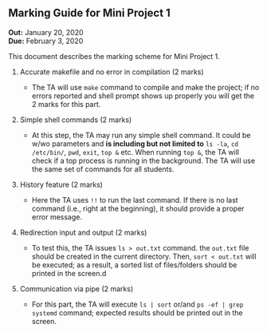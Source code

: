## Marking Guide for Mini Project 1
**Out:** January 20, 2020    
**Due:** February 3, 2020

This document describes the marking scheme for Mini Project 1.

1. Accurate makefile and no error in compilation (2 marks)
    * The TA will use `make` command to compile and make the project; if no errors reported and shell prompt 
    shows up properly you will get the 2 marks for this part.

2. Simple shell commands (2 marks)
    * At this step, the TA may run any simple shell command. It could be w/wo parameters and **is including but not
    limited to** `ls -la`, `cd /etc/bin/`, `pwd`, `exit`, `top &` etc. When running `top &`, the TA will check if
    a top process is running in the background. The TA will use the same set of commands for all students.

3. History feature (2 marks)
    * Here the TA uses `!!` to run the last command. If there is no last command (i.e., right at the beginning), 
    it should provide a proper error message.  
    
4. Redirection input and output (2 marks)
    * To test this, the TA issues `ls > out.txt` command. the `out.txt` file should be created in the current 
    directory. Then, `sort < out.txt` will be executed; as a result, a sorted list of files/folders should be printed 
    in the screen.d
    
5. Communication via pipe (2 marks)
    * For this part, the TA will execute `ls | sort` or/and `ps -ef | grep systemd` command; expected results should be printed
    out in the screen.     
